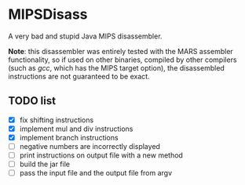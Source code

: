 # MIPSDisass

A very bad and stupid Java MIPS disassembler.

**Note**: this disassembler was entirely tested with the MARS assembler functionality,
so if used on other binaries, compiled by other compilers (such as *gcc*, which has the
MIPS target option), the disassembled instructions are not guaranteed to be exact.

## TODO list

- [x] fix shifting instructions
- [x] implement mul and div instructions
- [x] implement branch instructions
- [ ] negative numbers are incorrectly displayed
- [ ] print instructions on output file with a new method
- [ ] build the jar file
- [ ] pass the input file and the output file from argv
